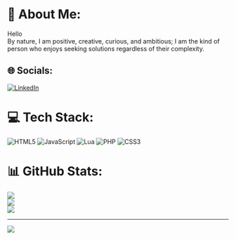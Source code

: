# 💫 About Me:
Hello<br>By nature, I am positive, creative, curious, and ambitious; I am the kind of person who enjoys seeking solutions regardless of their complexity.


## 🌐 Socials:
[![LinkedIn](https://img.shields.io/badge/LinkedIn-%230077B5.svg?logo=linkedin&logoColor=white)](https://linkedin.com/in/linkedin.com/in/hasnakharbouche) 

# 💻 Tech Stack:
![HTML5](https://img.shields.io/badge/html5-%23E34F26.svg?style=for-the-badge&logo=html5&logoColor=white) ![JavaScript](https://img.shields.io/badge/javascript-%23323330.svg?style=for-the-badge&logo=javascript&logoColor=%23F7DF1E) ![Lua](https://img.shields.io/badge/lua-%232C2D72.svg?style=for-the-badge&logo=lua&logoColor=white) ![PHP](https://img.shields.io/badge/php-%23777BB4.svg?style=for-the-badge&logo=php&logoColor=white) ![CSS3](https://img.shields.io/badge/css3-%231572B6.svg?style=for-the-badge&logo=css3&logoColor=white)
# 📊 GitHub Stats:
![](https://github-readme-stats.vercel.app/api?username=hasnaKharbouche&theme=dark&hide_border=false&include_all_commits=true&count_private=true)<br/>
![](https://github-readme-streak-stats.herokuapp.com/?user=hasnaKharbouche&theme=dark&hide_border=false)<br/>
![](https://github-readme-stats.vercel.app/api/top-langs/?username=hasnaKharbouche&theme=dark&hide_border=false&include_all_commits=true&count_private=true&layout=compact)

---
[![](https://visitcount.itsvg.in/api?id=hasnaKharbouche&icon=0&color=0)](https://visitcount.itsvg.in)

<!-- Proudly created with GPRM ( https://gprm.itsvg.in ) -->
